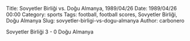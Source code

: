 Title: Sovyetler Birliği vs. Doğu Almanya, 1989/04/26
Date: 1989/04/26 00:00
Category: sports
Tags: football, football scores, Sovyetler Birliği, Doğu Almanya
Slug: sovyetler-birligi-vs-dogu-almanya
Author: carbonero


Sovyetler Birliği 3 - 0 Doğu Almanya
